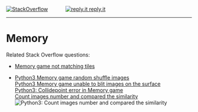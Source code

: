 [![StackOverflow](https://stackexchange.com/users/flair/7322082.png)](https://stackoverflow.com/users/5577765/rabbid76?tab=profile) &nbsp;&nbsp;&nbsp;&nbsp;&nbsp;&nbsp;&nbsp;&nbsp;&nbsp;&nbsp; [![reply.it](../../resource/logo/Repl_it_logo_80.png) reply.it](https://repl.it/repls/folder/PyGame%20Examples)

---

# Memory

Related Stack Overflow questions:

- [Memory game not matching tiles](https://stackoverflow.com/questions/59168728/memory-game-not-matching-tiles/59170470#59170470)

- [Python3 Memory game random shuffle images](https://stackoverflow.com/questions/59164645/python3-memory-game-random-shuffle-images/59165328#59165328)  
  [Python3 Memory game unable to blit images on the surface](https://stackoverflow.com/questions/59168086/python3-memory-game-unable-to-blit-images-on-the-surface/59169960#59169960)  
  [Python3: Collidepoint error in Memory game](https://stackoverflow.com/questions/59182627/python3-collidepoint-error-in-memory-game/59183405#59183405)  
  [Count images number and compared the similarity](https://stackoverflow.com/questions/59183941/count-images-number-and-compared-the-similarity/59184495#59184495)  
  ![Python3: Count images number and compared the similarity](https://i.stack.imgur.com/WEdJR.gif)

